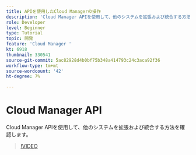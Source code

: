 ```yaml
---
title: APIを使用したCloud Managerの操作
description: 'Cloud Manager APIを使用して、他のシステムを拡張および統合する方法を確認します。  '
role: Developer
level: Beginner
type: Tutorial
topic: 開発
feature: 'Cloud Manager '
kt: 6918
thumbnail: 330541
source-git-commit: 5ac82928d4b0bf75b348a414793c24c3aca92f36
workflow-type: tm+mt
source-wordcount: '42'
ht-degree: 7%

---
```



# Cloud Manager API

Cloud Manager APIを使用して、他のシステムを拡張および統合する方法を確認します。

>[!VIDEO](https://video.tv.adobe.com/v/330541/?quality=12&learn=on)
